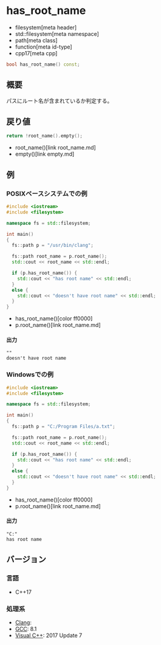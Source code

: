 # has_root_name
* filesystem[meta header]
* std::filesystem[meta namespace]
* path[meta class]
* function[meta id-type]
* cpp17[meta cpp]

```cpp
bool has_root_name() const;
```

## 概要
パスにルート名が含まれているか判定する。


## 戻り値
```cpp
return !root_name().empty();
```
* root_name()[link root_name.md]
* empty()[link empty.md]


## 例
### POSIXベースシステムでの例
```cpp example
#include <iostream>
#include <filesystem>

namespace fs = std::filesystem;

int main()
{
  fs::path p = "/usr/bin/clang";

  fs::path root_name = p.root_name();
  std::cout << root_name << std::endl;

  if (p.has_root_name()) {
    std::cout << "has root name" << std::endl;
  }
  else {
    std::cout << "doesn't have root name" << std::endl;
  }
}
```
* has_root_name()[color ff0000]
* p.root_name()[link root_name.md]

#### 出力
```
""
doesn't have root name
```


### Windowsでの例
```cpp example
#include <iostream>
#include <filesystem>

namespace fs = std::filesystem;

int main()
{
  fs::path p = "C:/Program Files/a.txt";

  fs::path root_name = p.root_name();
  std::cout << root_name << std::endl;

  if (p.has_root_name()) {
    std::cout << "has root name" << std::endl;
  }
  else {
    std::cout << "doesn't have root name" << std::endl;
  }
}
```
* has_root_name()[color ff0000]
* p.root_name()[link root_name.md]

#### 出力
```
"C:"
has root name
```



## バージョン
### 言語
- C++17

### 処理系
- [Clang](/implementation.md#clang):
- [GCC](/implementation.md#gcc): 8.1
- [Visual C++](/implementation.md#visual_cpp): 2017 Update 7

